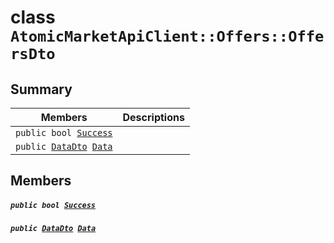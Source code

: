 # class `AtomicMarketApiClient::Offers::OffersDto` 

## Summary

 Members                                | Descriptions                                
----------------------------------------|---------------------------------------------
`public bool `[`Success`](#class_atomic_market_api_client_1_1_offers_1_1_offers_dto_1a506fb037fbb6bfe8f254c021a2c3cfac) | 
`public `[`DataDto`](.github/workflows/documentation/md/AtomicMarketApiClient--Offers--OffersDto--DataDto.md#class_atomic_market_api_client_1_1_offers_1_1_offers_dto_1_1_data_dto)` `[`Data`](#class_atomic_market_api_client_1_1_offers_1_1_offers_dto_1a6ed89521b3da4f30d2ab82c36d0afd13) | 

## Members

##### `public bool `[`Success`](#class_atomic_market_api_client_1_1_offers_1_1_offers_dto_1a506fb037fbb6bfe8f254c021a2c3cfac) 

##### `public `[`DataDto`](.github/workflows/documentation/md/AtomicMarketApiClient--Offers--OffersDto--DataDto.md#class_atomic_market_api_client_1_1_offers_1_1_offers_dto_1_1_data_dto)` `[`Data`](#class_atomic_market_api_client_1_1_offers_1_1_offers_dto_1a6ed89521b3da4f30d2ab82c36d0afd13) 

